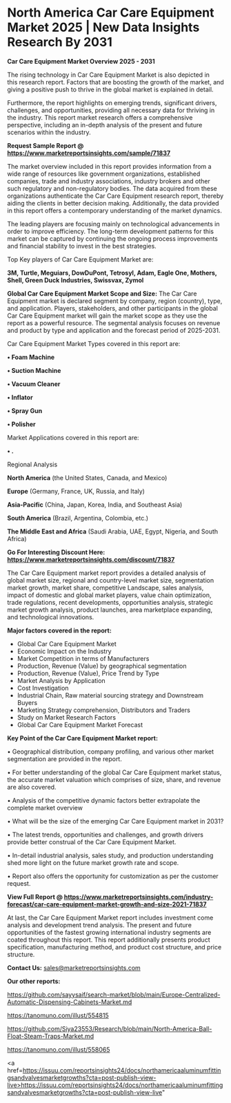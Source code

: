 # North America Car Care Equipment Market 2025 | New Data Insights Research By 2031

<Strong> Car Care Equipment Market Overview 2025 - 2031</strong>

The rising technology in Car Care Equipment Market is also depicted in this research report. Factors that are boosting the growth of the market, and giving a positive push to thrive in the global market is explained in detail.

Furthermore, the report highlights on emerging trends, significant drivers, challenges, and opportunities, providing all necessary data for thriving in the industry. This report market research offers a comprehensive perspective, including an in-depth analysis of the present and future scenarios within the industry.

<strong>Request Sample Report @ <a href=https://www.marketreportsinsights.com/sample/71837>https://www.marketreportsinsights.com/sample/71837</a></strong>

The market overview included in this report provides information from a wide range of resources like government organizations, established companies, trade and industry associations, industry brokers and other such regulatory and non-regulatory bodies. The data acquired from these organizations authenticate the Car Care Equipment research report, thereby aiding the clients in better decision making. Additionally, the data provided in this report offers a contemporary understanding of the market dynamics.

The leading players are focusing mainly on technological advancements in order to improve efficiency. The long-term development patterns for this market can be captured by continuing the ongoing process improvements and financial stability to invest in the best strategies.

Top Key players of Car Care Equipment Market are:

<strong>3M, Turtle, Meguiars, DowDuPont, Tetrosyl, Adam, Eagle One, Mothers, Shell, Green Duck Industries, Swissvax, Zymol</strong>

<strong><b>Global Car Care Equipment Market Scope and Size:</b></strong>
The Car Care Equipment market is declared segment by company, region (country), type, and application. Players, stakeholders, and other participants in the global Car Care Equipment market will gain the market scope as they use the report as a powerful resource. The segmental analysis focuses on revenue and product by type and application and the forecast period of 2025-2031.

Car Care Equipment Market Types covered in this report are:

<strong>• Foam Machine

• Suction Machine

• Vacuum Cleaner

• Inflator

• Spray Gun

• Polisher</strong>

Market Applications covered in this report are:

<strong>• .</strong> 

Regional Analysis

<strong>North America</strong> (the United States, Canada, and Mexico)

<strong>Europe</strong> (Germany, France, UK, Russia, and Italy)

<strong>Asia-Pacific</strong> (China, Japan, Korea, India, and Southeast Asia)

<strong>South America</strong> (Brazil, Argentina, Colombia, etc.)

<strong>The Middle East and Africa</strong> (Saudi Arabia, UAE, Egypt, Nigeria, and South Africa)

<strong>Go For Interesting Discount Here: <a href=https://www.marketreportsinsights.com/discount/71837>https://www.marketreportsinsights.com/discount/71837</a></strong>

The Car Care Equipment market report provides a detailed analysis of global market size, regional and country-level market size, segmentation market growth, market share, competitive Landscape, sales analysis, impact of domestic and global market players, value chain optimization, trade regulations, recent developments, opportunities analysis, strategic market growth analysis, product launches, area marketplace expanding, and technological innovations.

<strong><b>Major factors covered in the report:</b></strong>
<ul>
  <li>Global Car Care Equipment Market </li>
  <li>Economic Impact on the Industry</li>
  <li>Market Competition in terms of Manufacturers</li>
  <li>Production, Revenue (Value) by geographical segmentation</li>
  <li>Production, Revenue (Value), Price Trend by Type</li>
  <li>Market Analysis by Application</li>
  <li>Cost Investigation</li>
  <li>Industrial Chain, Raw material sourcing strategy and Downstream Buyers</li>
  <li>Marketing Strategy comprehension, Distributors and Traders</li>
  <li>Study on Market Research Factors</li>
  <li>Global Car Care Equipment Market Forecast</li>
</ul>

<strong><b>Key Point of the Car Care Equipment Market report:</b></strong>

• Geographical distribution, company profiling, and various other market segmentation are provided in the report.

• For better understanding of the global Car Care Equipment market status, the accurate market valuation which comprises of size, share, and revenue are also covered.

• Analysis of the competitive dynamic factors better extrapolate the complete market overview

• What will be the size of the emerging Car Care Equipment market in 2031?

• The latest trends, opportunities and challenges, and growth drivers provide better construal of the Car Care Equipment Market.

• In-detail industrial analysis, sales study, and production understanding shed more light on the future market growth rate and scope.

• Report also offers the opportunity for customization as per the customer request.

<strong><b>View Full Report @ <a href=https://www.marketreportsinsights.com/industry-forecast/car-care-equipment-market-growth-and-size-2021-71837>https://www.marketreportsinsights.com/industry-forecast/car-care-equipment-market-growth-and-size-2021-71837</a></b></strong>


At last, the Car Care Equipment Market report includes investment come analysis and development trend analysis. The present and future opportunities of the fastest growing international industry segments are coated throughout this report. This report additionally presents product specification, manufacturing method, and product cost structure, and price structure.

<strong>Contact Us:</strong>
sales@marketreportsinsights.com

<strong>Our other reports:</strong>

<a href=https://github.com/sayysaif/search-market/blob/main/Europe-Centralized-Automatic-Dispensing-Cabinets-Market.md>https://github.com/sayysaif/search-market/blob/main/Europe-Centralized-Automatic-Dispensing-Cabinets-Market.md</a>

<a href=https://tanomuno.com/illust/554815>https://tanomuno.com/illust/554815</a>

<a href=https://github.com/Siya23553/Research/blob/main/North-America-Ball-Float-Steam-Traps-Market.md>https://github.com/Siya23553/Research/blob/main/North-America-Ball-Float-Steam-Traps-Market.md</a>

<a href=https://tanomuno.com/illust/558065>https://tanomuno.com/illust/558065</a>

<a href=https://issuu.com/reportsinsights24/docs/northamericaaluminumfittingsandvalvesmarketgrowths?cta=post-publish-view-live>https://issuu.com/reportsinsights24/docs/northamericaaluminumfittingsandvalvesmarketgrowths?cta=post-publish-view-live</a>"
